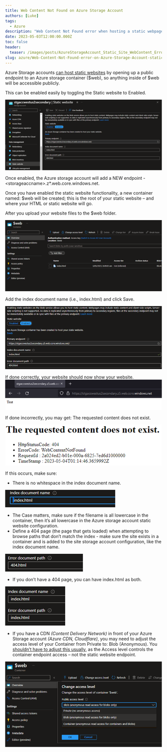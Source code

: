 ```yaml
---
title: Web Content Not Found on Azure Storage Account
authors: [Luke]
tags:
  - Azure
description: "Web Content Not Found error when hosting a static webpage using an Azure Storage account."
date: 2023-05-03T12:00:00.000Z
toc: false
header:
  teaser: /images/posts/AzureStorageAccount_Static_Site_WebContent_Error.png
slug: azure/Web-Content-Not-Found-error-on-Azure-Storage-Account-static-website
---
```


Azure Storage accounts [can host static websites](https://learn.microsoft.com/azure/storage/blobs/storage-blob-static-website?WT.mc_id=AZ-MVP-5004796) by opening up a public endpoint to an Azure storage
container ($web), so anything inside of $web will be accessible publicly.

This can be enabled easily by toggling the Static website to Enabled.

![Azure Storage Account - Static website](/images/posts/AzureStorageAccount_Static_Site_WebContent_Config.png "Azure Storage Account - Static website")

Once enabled, the Azure storage account will add a NEW endpoint - \<storageaccname>.z\*.web.core.windows.net.

Once you have enabled the static website functionality, a new container named: $web will be created; this is the root of your static website – and where your HTML or static website will go.

After you upload your website files to the $web folder.

![Azure Storage Account - $web container](/images/posts/AzureStorageAccount_Static_Site_WebContent_WebContainer.png "Azure Storage Account - $web container")

Add the index document name (i.e., index.html) and click Save.

![Azure Storage Account - Static Website primary endpoint](/images/posts/AzureStorageAccount_Static_Site_WebContent_PrimaryEndpoint.png "Azure Storage Account - Static Website primary endpoint")

If done correctly, your website should now show your website.![Azure Storage account static websitev](/images/posts/AzureStorageAccount_Static_Site_WebContent_Website.png "Azure Storage account static website")

If done incorrectly, you may get: The requested content does not exist.

![The requested content does not exist](/images/posts/AzureStorageAccount_Static_Site_WebContent_Error.png "The requested content does not exist")

If this occurs, make sure:

* There is no whitespace in the index document name.

![Azure storage account - index.html](/images/posts/AzureStorageAccount_Static_Site_WebContent_Filenamespace.png "Azure storage account - index.html")

* The Case matters, make sure if the filename is all lowercase in the container, then it’s all lowercase in the Azure storage account static website configuration.
* Define a 404 page (the page that gets loaded) when attempting to browse paths that don’t match the index - make sure the site exists in a container and is added to the site storage account configuration,
  like the index document name.

![404.html](/images/posts/AzureStorageAccount_Static_Site_WebContent_404filename.png "404.html")

* If you don’t have a 404 page, you can have   index.html as both.

![Azure static web site - filenames](/images/posts/AzureStorageAccount_Static_Site_WebContent_bothfiles.png "Azure static web site - filenames")

* If you have a CDN _(Content Delivery Network)_
  in front of your Azure Storage account _(Azure CDN, Cloudflare)_, you may need to adjust the access level of your Container from Private to: Blob (Anonymous).
  You [shouldn’t have to adjust this usually](https://learn.microsoft.com/azure/storage/blobs/storage-blob-static-website?WT.mc_id=AZ-MVP-5004796#impact-of-setting-the-access-level-on-the-web-container), as the Access level controls the container endpoint access – not the static website endpoint.

![Azure storage account - blob access level](/images/posts/AzureStorageAccount_Static_Site_WebContent_containeraccesslevel.png "Azure storage account - blob access level")
